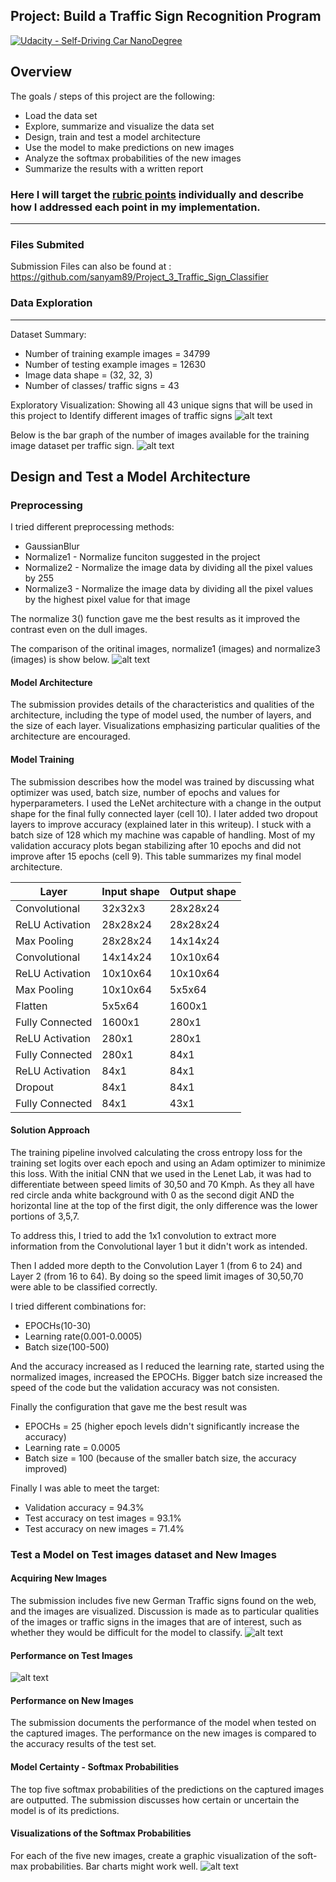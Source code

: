 ## Project: Build a Traffic Sign Recognition Program
[![Udacity - Self-Driving Car NanoDegree](https://s3.amazonaws.com/udacity-sdc/github/shield-carnd.svg)](http://www.udacity.com/drive)

Overview
---
The goals / steps of this project are the following:
* Load the data set
* Explore, summarize and visualize the data set
* Design, train and test a model architecture
* Use the model to make predictions on new images
* Analyze the softmax probabilities of the new images
* Summarize the results with a written report

### Here I will target the [rubric points](https://review.udacity.com/#!/rubrics/481/view) individually and describe how I addressed each point in my implementation.
---
### Files Submited
   Submission Files can also be found at : https://github.com/sanyam89/Project_3_Traffic_Sign_Classifier

### Data Exploration
---
Dataset Summary: 
* Number of training example images = 34799
* Number of testing example images = 12630
* Image data shape = (32, 32, 3)
* Number of classes/ traffic signs = 43

Exploratory Visualization: Showing all 43 unique signs that will be used in this project to Identify different images of traffic signs
![alt text](results/exploratory_visualization)

Below is the bar graph of the number of images available for the training image dataset per traffic sign.
![alt text](results/training_dataset_count)


## Design and Test a Model Architecture

### Preprocessing
I tried different preprocessing methods: 
* GaussianBlur
* Normalize1 - Normalize funciton suggested in the project
* Normalize2 - Normalize the image data by dividing all the pixel values by 255
* Normalize3 - Normalize the image data by dividing all the pixel values by the highest pixel value for that image
    
The normalize 3() function gave me the best results as it improved the contrast even on the dull images.
    
The comparison of the oritinal images, normalize1 (images) and normalize3 (images) is show below.
![alt text](results/normalize)

#### Model Architecture
	
The submission provides details of the characteristics and qualities of the architecture, including the type of model used, the number of layers, and the size of each layer. Visualizations emphasizing particular qualities of the architecture are encouraged.

#### Model Training
The submission describes how the model was trained by discussing what optimizer was used, batch size, number of epochs and values for hyperparameters.
I used the LeNet architecture with a change in the output shape for the final fully connected layer (cell 10). I later added two dropout layers to improve accuracy (explained later in this writeup). I stuck with a batch size of 128 which my machine was capable of handling. Most of my validation accuracy plots began stabilizing after 10 epochs and did not improve after 15 epochs (cell 9). This table summarizes my final model architecture.

Layer | Input shape | Output shape
----- | ----------- | ------------
Convolutional | 32x32x3 | 28x28x24
ReLU Activation | 28x28x24 | 28x28x24
Max Pooling | 28x28x24 | 14x14x24
Convolutional | 14x14x24 | 10x10x64
ReLU Activation | 10x10x64 | 10x10x64
Max Pooling | 10x10x64 | 5x5x64
Flatten | 5x5x64 | 1600x1
Fully Connected | 1600x1 | 280x1
ReLU Activation | 280x1 | 280x1
Fully Connected | 280x1 | 84x1
ReLU Activation | 84x1 | 84x1
Dropout | 84x1 | 84x1
Fully Connected | 84x1 | 43x1

#### Solution Approach
The training pipeline involved calculating the cross entropy loss for the training set logits over each epoch and using an Adam optimizer to minimize this loss. 
With the initial CNN that we used in the Lenet Lab, it was had to differentiate between speed limits of 30,50 and 70 Kmph. As they all have red circle anda white background with 0 as the second digit AND the horizontal line at the top of the first digit, the only difference was the lower portions of 3,5,7.

To address this, I tried to add the 1x1 convolution to extract more information from the Convolutional layer 1 but it didn't work as intended.

Then I added more depth to the Convolution Layer 1 (from 6 to 24) and Layer 2 (from 16 to 64). By doing so the speed limit images of 30,50,70 were able to be classified correctly.

I tried different combinations for:
* EPOCHs(10-30)
* Learning rate(0.001-0.0005)
* Batch size(100-500)

And the accuracy increased as I reduced the learning rate, started using the normalized images, increased the EPOCHs. Bigger batch size increased the speed of the code but the validation accuracy was not consisten.

Finally the configuration that gave me the best result was
* EPOCHs = 25 (higher epoch levels didn't significantly increase the accuracy)
* Learning rate = 0.0005
* Batch size = 100 (because of the smaller batch size, the accuracy improved)

Finally I was able to meet the target:
* Validation accuracy = 94.3%
* Test accuracy on test images = 93.1%
* Test accuracy on new images = 71.4%

### Test a Model on Test images dataset and New Images

#### Acquiring New Images
The submission includes five new German Traffic signs found on the web, and the images are visualized. Discussion is made as to particular qualities of the images or traffic signs in the images that are of interest, such as whether they would be difficult for the model to classify.
![alt text](results/New_acquired_images)

#### Performance on Test  Images
![alt text](results/Test_images_validation)

#### Performance on New Images
The submission documents the performance of the model when tested on the captured images. The performance on the new images is compared to the accuracy results of the test set.


#### Model Certainty - Softmax Probabilities
The top five softmax probabilities of the predictions on the captured images are outputted. The submission discusses how certain or uncertain the model is of its predictions.

#### Visualizations of the Softmax Probabilities
For each of the five new images, create a graphic visualization of the soft-max probabilities. Bar charts might work well.
![alt text](results/New_images_validation)

